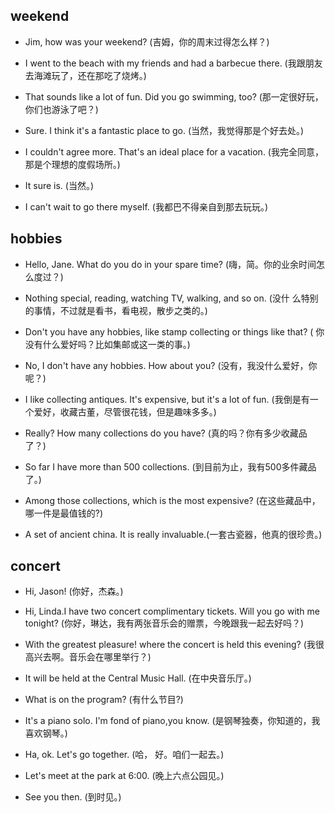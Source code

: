 ## weekend

- Jim, how was your weekend? (吉姆，你的周末过得怎么样？)

* I went to the beach with my friends and had a barbecue there. (我跟朋友去海滩玩了，还在那吃了烧烤。)

- That sounds like a lot of fun. Did you go swimming, too? (那一定很好玩，你们也游泳了吧？)

* Sure. I think it's a fantastic place to go. (当然，我觉得那是个好去处。)
 
- I couldn't agree more. That's an ideal place for a vacation. (我完全同意，那是个理想的度假场所。)

* It sure is. (当然。)

- I can't wait to go there myself. (我都巴不得亲自到那去玩玩。)

## hobbies

- Hello, Jane. What do you do in your spare time? (嗨，简。你的业余时间怎么度过？)
 
* Nothing special, reading, watching TV, walking, and so on. (没什 么特别的事情，不过就是看书，看电视，散步之类的。)

- Don't you have any hobbies, like stamp collecting or things like that? ( 你没有什么爱好吗？比如集邮或这一类的事。)

* No, I don't have any hobbies. How about you? (没有，我没什么爱好，你呢？)

- I like collecting antiques. It's expensive, but it's a lot of fun. (我倒是有一个爱好，收藏古董，尽管很花钱，但是趣味多多。)

* Really? How many collections do you have? (真的吗？你有多少收藏品了？)

- So far I have more than 500 collections. (到目前为止，我有500多件藏品了。)

* Among those collections, which is the most expensive? (在这些藏品中，哪一件是最值钱的?)

- A set of ancient china. It is really invaluable.(一套古瓷器，他真的很珍贵。)

## concert

- Hi, Jason! (你好，杰森。)

* Hi, Linda.I have two concert complimentary tickets. Will you go with me tonight? (你好，琳达，我有两张音乐会的赠票，今晚跟我一起去好吗？)

- With the greatest pleasure! where the concert is held this evening? (我很高兴去啊。音乐会在哪里举行？)

* It will be held at the Central Music Hall. (在中央音乐厅。)

- What is on the program? (有什么节目?)

* It's a piano solo. I'm fond of piano,you know. (是钢琴独奏，你知道的，我喜欢钢琴。)

- Ha, ok. Let's go together. (哈， 好。咱们一起去。)

* Let's meet at the park at 6:00. (晚上六点公园见。)

- See you then. (到时见。)

